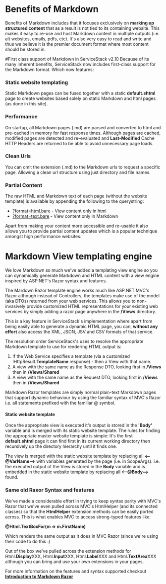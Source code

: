 # Benefits of Markdown

Benefits of Markdown includes that it focuses exclusively on **marking up structured content** that as a 
result is not tied to its containing website. This makes it easy to re-use and host Markdown content in 
multiple outputs (i.e. alt websites, emails, pdfs, etc). It's also very easy to read and write and thus 
we believe it is the premier document format where most content should be stored in. 

#First class support of Markdown in ServiceStack v2.10
Because of its many inherent benefits, ServiceStack now includes first-class support for the Markdown 
format. Which now features:

### Static website templating
Static Markdown pages can be fused together with a static **default.shtml** page to create websites
based solely on static Markdown and html pages (as done in this site).

### Performance
On startup, all Markdown pages (.md) are parsed and converted to html and pre-cached in memory for 
fast response times. Although pages are cached, modified pages are detected and re-evaluated and
**Last-Modified** Cache HTTP Headers are returned to be able to avoid unnecessary page loads.

### Clean Urls
You can omit the extension (.md) to the Markdown urls to request a specific page. 
Allowing a clean url structure using just directory and file names.

### Partial Content
The raw HTML and Markdown text of each page (without the website template) is available by appending 
the following to the querystring:

  - [?format=html.bare](?format=html.bare) - View content only in html
  - [?format=text.bare](?format=text.bare) - View content only in Markdown

Apart from making your content more accessible and re-usable it also allows you to provide partial content
updates which is a popular technique amongst high performance websites.

# Markdown View templating engine
We love Markdown so much we've added a templating view engine so you can dynamically generate Markdown 
and HTML content with a view engine inspired by ASP.NET's Razor syntax and features.

The Mardown Razor template engine works much like ASP.NET MVC's Razor although instead of Controllers, 
the templates make use of the model (aka DTOs) returned from your web services. 
This allows you to non-invasively provide customized HTML representations for your existing 
web services by simply adding a razor page anywhere in the **/Views** directory.

This is a key feature in ServiceStack's implementation where apart from being easily able to generate 
a dynamic HTML page, you can, **without any effort** also access the XML, JSON, JSV and CSV formats of that service.

The resolution order ServiceStack's uses to resolve the appropriate Markdown template to use for rendering HTML output is:
  
  1. If the Web Service specifies a template (via a customized IHttpResult.**TemplateName** response) - then a View with that name.
  2. A view with the same name as the Response DTO, looking first in **/Views** then in **/Views/Shared**
  3. A view with the same name as the Request DTO, looking first in **/Views** then in **/Views/Shared**

Markdown Razor templates are simply normal plain-text Markdown pages that support dynamic behaviour by 
using the familiar syntax of MVC's Razor i.e. all statements prefixed with the familiar &#64; symbol.

#### Static website template
Once the appropriate view is executed it's output is stored in the **'Body'** variable and is merged with its
static website template. The rules for finding the appropriate master website template is simple: 
It's the first **default.shtml** page it can find first in its current working directory then recursively
up the directory hierarchy until it finds one. 

The view is merged with the static website template by replacing all **&lt;--&#64;VarName--&gt;** with variables
generated by the page (i.e. in ScopeArgs). i.e. the executed output of the View is stored in the **Body**
variable and is embedded in the static website template by replacing all **&lt;--&#64;Body--&gt;** found.

### Same old Raxor Syntax and features
We've made a considerable effort in trying to keep syntax parity with MVC's Razor that we've even pulled 
across MVC's HtmlHelper (and its connected classes) so that the **HtmlHelper** extension methods can be 
easily ported across. This is what enables MVC to access strong-typed features like:

**&#64;Html.TextBoxFor(m => m.FirstName)**

Which renders the same output as it does in MVC Razor (since we're using their code to do this :)

Out of the box we've pulled across the extension methods for Html.**Display**XXX, Html.**Input**XXX, 
Html.**Label**XXX and Html.**TextArea**XXX although you can bring and use your own extensions in your pages.

For more information on the features and syntax supported checkout **[Introduction to Markdown Razor](markdown-razor)**
